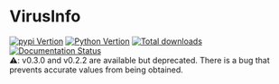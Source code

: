 # VirusInfo
<a href="https://pypi.org/project/VirusInfo/"><img src="https://img.shields.io/pypi/v/VirusInfo.svg" alt="pypi Vertion" /></a>
<a href="https://pypi.org/project/VirusInfo/"><img src="https://img.shields.io/pypi/pyversions/VirusInfo.svg" alt="Python Vertion" /></a>
<a href="https://pepy.tech/project/VirusInfo"><img src="https://static.pepy.tech/badge/VirusInfo" alt="Total downloads" /></a>  
[![Documentation Status](https://readthedocs.org/projects/virusinfo/badge/?version=latest)](https://virusinfo.readthedocs.io/en/latest/?badge=latest)<br>
⚠️: v0.3.0 and v0.2.2 are available but deprecated.
There is a bug that prevents accurate values from being obtained.
